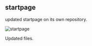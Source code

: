 ## startpage
updated startpage on its own repository.

![startpage](https://imgur.com/U1qlPdA.jpg)

Updated files.
